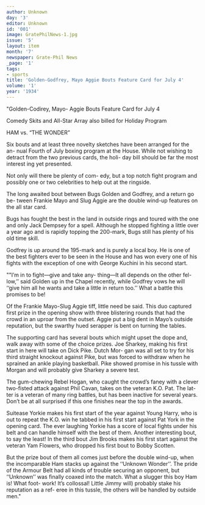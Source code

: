 ```yaml
---
author: Unknown
day: '3'
editor: Unknown
id: '001'
image: GratePhilNews-1.jpg
issue: '5'
layout: item
month: '7'
newspaper: Grate-Phil News
_page: '1'
tags:
- sports
title: 'Golden-Godfrey, Mayo Aggie Bouts Feature Card for July 4'
volume: '1'
year: '1934'
---
```


"Golden-Codirey, Mayo-
Aggie Bouts Feature
Card for July 4

Comedy Skits and All-Star
Array also billed for
Holiday Program

HAM vs. “THE WONDER”

Six bouts and at least three novelty
sketches have been arranged for the an-
nual Fourth of July boxing program at
the House. While not wishing to detract
from the two previous cards, the holi-
day bill should be far the most interest
ing yet presented.

Not only will there be plenty of com-
edy, but a top notch fight program and
possibly one or two celebrities to help
out at the ringside.

The long awaited bout between Bugs
Golden and Godfrey, and a return go be-
tween Frankie Mayo and Slug Aggie are
the double wind-up features on the all
star card.

Bugs has fought the best in the land
in outside rings and toured with the one
and only Jack Dempsey for a spell.
Although he stopped fighting a little
over a year ago and is rapidly topping
the 200-mark, Bugs still has plenty of
his old time skill.

Godfrey is up around the 195-mark
and is purely a local boy. He is one of
the best fighters ever to be seen in the
House and has won every one of his
fights with the exception of one with
George Kuchini in his second start.

""I’m in to fight—give and take any-
thing—It all depends on the other fel-
low,’’ said Golden up in the Chapel
recently, while Godfrey vows he will
‘‘give him all he wants and take a
little in return too.’’ What a battle this
promises to be!

Of the Frankie Mayo-Slug Aggie tiff,
little need be said. This duo captured
first prize in the opening show with three
blistering rounds that had the crowd in
an uproar from the outset. Aggie put
a big dent in Mayo’s outside reputation,
but the swarthy hued serapper is bent
on turning the tables.

The supporting card has several bouts
which might upset the dope and, walk
away with some of the choice prizes.
Joe Sharkey, making his first start in
here will take on Dick Pike. Dutch Mor-
gan was all set to try for his third
straight knockout against Pike, but was
forced to withdraw when he sprained an
ankle playing basketball. Pike showed
promise in his tussle with Morgan and
will probably give Sharkey a severe test.

The gum-chewing Rebel Hogan, who
caught the crowd’s faney with a clever
two-fisted attack against Phil Cavan,
takes on the veteran K.O. Pat. The lat-
ter is a veteran of many ring battles,
but has been inactive for several years.
Don’t be at all surprised if this one
finishes near the top in the awards.

Suitease Yorkie makes his first start
of the year against Young Harry, who
is out to repeat the K.O. win he tabbed
in his first start against Pat York in
the opening card. The ever laughing
Yorkie has a score of local fights under
his belt and can handle himself with
the best of them. Another interesting
bout, to say the least! In the third bout
Jim Brooks makes his first start against
the veteran Yam Flowers, who dropped
his first bout to Bobby Scotten.

But the prize bout of them all comes
just before the double wind-up, when
the incomparable Ham stacks up against
the ‘‘Unknown Wonder’’. The pride of
the Armour Belt had all kinds of trouble
securing an opponent, but ‘‘Unknown’’
was finally coaxed into the match. What
a slugger this boy Ham is! What foot-
work! It’s collossal! Little Jimmy will)
probably stake his reputation as a ref-
eree in this tussle, the others will be
handled by outside men."
